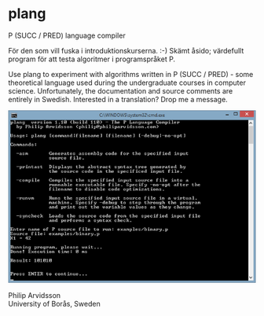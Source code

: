 # plang
P (SUCC / PRED) language compiler

För den som vill fuska i introduktionskurserna. :-) Skämt åsido; värdefullt program för att testa algoritmer i programspråket P.

Use plang to experiment with algorithms written in P (SUCC / PRED) - some theoretical language used during the undergraduate courses in computer science. Unfortunately, the documentation and source comments are entirely in Swedish. Interested in a translation? Drop me a message.

<img src="plang/images/plang.png" alt="" />

Philip Arvidsson<br/>
University of Borås, Sweden
